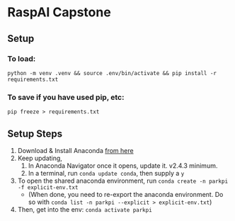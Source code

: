 # RaspAI Capstone



## Setup

### To load:
```
python -m venv .venv && source .env/bin/activate && pip install -r requirements.txt
```

### To save if you have used pip, etc:
```
pip freeze > requirements.txt
```



## Setup Steps

1. Download & Install Anaconda [from here](https://github.com/d2deco/31261-raspai-capstone.git)
2. Keep updating,
    1. In Anaconda Navigator once it opens, update it. v2.4.3 minimum.
    2. In a terminal, run `conda update conda`, then supply a `y`
3. To open the shared anaconda environment, run `conda create -n parkpi -f explicit-env.txt`
    - (When done, you need to re-export the anaconda environment. Do so with `conda list -n parkpi --explicit > explicit-env.txt`)
5. Then, get into the env: `conda activate parkpi`
